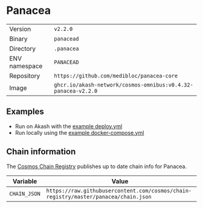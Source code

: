 # Panacea

| | |
|---|---|
|Version|`v2.2.0`|
|Binary|`panacead`|
|Directory|`.panacea`|
|ENV namespace|`PANACEAD`|
|Repository|`https://github.com/medibloc/panacea-core`|
|Image|`ghcr.io/akash-network/cosmos-omnibus:v0.4.32-panacea-v2.2.0`|

## Examples

- Run on Akash with the [example deploy.yml](./deploy.yml)
- Run locally using the [example docker-compose.yml](./docker-compose.yml)

## Chain information

The [Cosmos Chain Registry](https://github.com/cosmos/chain-registry) publishes up to date chain info for Panacea.

|Variable|Value|
|---|---|
|`CHAIN_JSON`|`https://raw.githubusercontent.com/cosmos/chain-registry/master/panacea/chain.json`|
